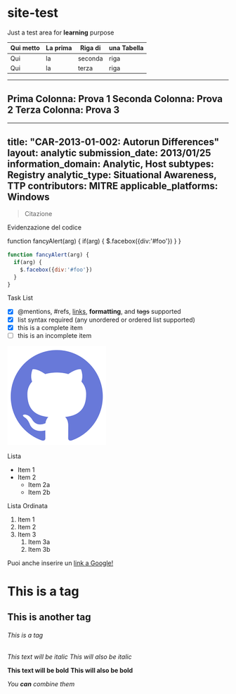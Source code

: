 # site-test
Just a test area for **learning** purpose


|Qui metto|La prima|Riga di| una Tabella|
|---|---|---|---|
|Qui|la|seconda|riga|
|Qui|la|terza|riga|

---
Prima Colonna: Prova 1
Seconda Colonna: Prova 2
Terza Colonna: Prova 3
---

---
title: "CAR-2013-01-002: Autorun Differences"
layout: analytic
submission_date: 2013/01/25
information_domain: Analytic, Host
subtypes: Registry
analytic_type: Situational Awareness, TTP
contributors: MITRE
applicable_platforms: Windows
---


>Citazione

Evidenzazione del codice

function fancyAlert(arg) {
      if(arg) {
        $.facebox({div:'#foo'})
      }
    }

```javascript
function fancyAlert(arg) {
  if(arg) {
    $.facebox({div:'#foo'})
  }
}
```

Task List
- [x] @mentions, #refs, [links](), **formatting**, and <del>tags</del> supported
- [x] list syntax required (any unordered or ordered list supported)
- [x] this is a complete item
- [ ] this is an incomplete item

![GitHub Logo](download.png)

Lista
* Item 1
* Item 2
  * Item 2a
  * Item 2b
  
Lista Ordinata
  
1. Item 1
1. Item 2
1. Item 3
   1. Item 3a
   1. Item 3b

Puoi anche inserire un [link a Google!](http://google.com)

# This is a tag 
## This is another tag
###### This is a tag

*This text will be italic*
_This will also be italic_

**This text will be bold**
__This will also be bold__

_You **can** combine them_
